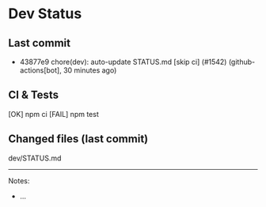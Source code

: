 # Dev Status

## Last commit
- 43877e9 chore(dev): auto-update STATUS.md [skip ci] (#1542) (github-actions[bot], 30 minutes ago)
## CI & Tests
[OK] npm ci
[FAIL] npm test

## Changed files (last commit)
dev/STATUS.md

---
Notes:
- ...

